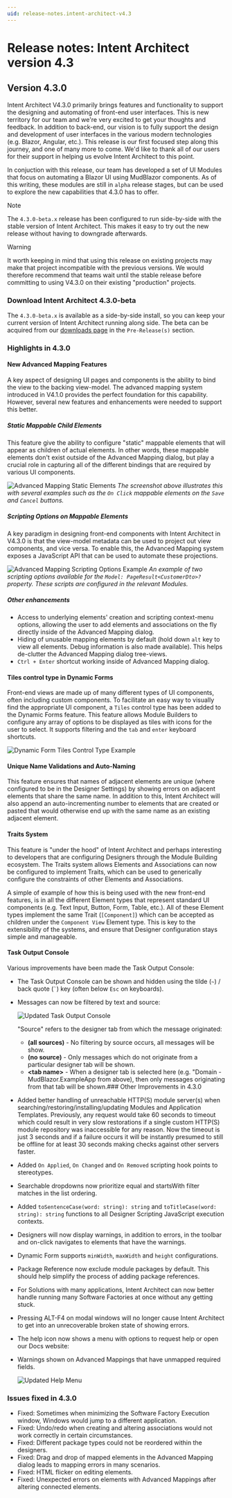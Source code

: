 ```yaml
---
uid: release-notes.intent-architect-v4.3
---
```

# Release notes: Intent Architect version 4.3

## Version 4.3.0

Intent Architect V4.3.0 primarily brings features and functionality to support the designing and automating of front-end user interfaces. This is new territory for our team and we're very excited to get your thoughts and feedback. In addition to back-end, our vision is to fully support the design and development of user interfaces in the various modern technologies (e.g. Blazor, Angular, etc.). This release is our first focused step along this journey, and one of many more to come. We'd like to thank all of our users for their support in helping us evolve Intent Architect to this point.

In conjuction with this release, our team has developed a set of UI Modules that focus on automating a Blazor UI using MudBlazor components. As of this writing, these modules are still in `alpha` release stages, but can be used to explore the new capabilities that 4.3.0 has to offer.

> [!NOTE]
> The `4.3.0-beta.x` release has been configured to run side-by-side with the stable version of Intent Architect. This makes it easy to try out the new release without having to downgrade afterwards.

> [!WARNING]
> It worth keeping in mind that using this release on existing projects may make that project incompatible with the previous versions. We would therefore recommend that teams wait until the stable release before committing to using V4.3.0 on their existing "production" projects.

### Download Intent Architect 4.3.0-beta
The `4.3.0-beta.x` is available as a side-by-side install, so you can keep your current version of Intent Architect running along side. The beta can be acquired from our [downloads page](https://intentarchitect.com/#/downloads) in the `Pre-Release(s)` section.

### Highlights in 4.3.0

#### New Advanced Mapping Features

A key aspect of designing UI pages and components is the ability to bind the view to the backing view-model. The advanced mapping system introduced in V4.1.0 provides the perfect foundation for this capability. However, several new features and enhancements were needed to support this better.

##### Static Mappable Child Elements

This feature give the ability to configure "static" mappable elements that will appear as children of actual elements. In other words, these mappable elements don't exist outside of the Advanced Mapping dialog, but play a crucial role in capturing all of the different bindings that are required by various UI components.

![Advanced Mapping Static Elements](images/4.3/advanced-mapping-static-elements.png)
_The screenshot above illustrates this with several examples such as the `On Click` mappable elements on the `Save` and `Cancel` buttons._

##### Scripting Options on Mappable Elements

A key paradigm in designing front-end components with Intent Architect in V4.3.0 is that the view-model metadata can be used to project out view components, and vice versa. To enable this, the Advanced Mapping system exposes a JavaScript API that can be used to automate these projections.

![Advanced Mapping Scripting Options Example](images/4.3/advanced-mapping-scripting-options.png)
_An example of two scripting options available for the `Model: PageResult<CustomerDto>?` property. These scripts are configured in the relevant Modules._

##### Other enhancements

- Access to underlying elements' creation and scripting context-menu options, allowing the user to add elements and associations on the fly directly inside of the Advanced Mapping dialog.
- Hiding of unusable mapping elements by default (hold down `alt` key to view all elements. Debug information is also made available). This helps de-clutter the Advanced Mapping dialog tree-views.
- `Ctrl + Enter` shortcut working inside of Advanced Mapping dialog.

#### Tiles control type in Dynamic Forms

Front-end views are made up of many different types of UI components, often including custom components. To facilitate an easy way to visually find the appropriate UI component, a `Tiles` control type has been added to the Dynamic Forms feature. This feature allows Module Builders to configure any array of options to be displayed as tiles with icons for the user to select. It supports filtering and the `tab` and `enter` keyboard shortcuts.

![Dynamic Form Tiles Control Type Example](images/4.3/dynamic-form-tiles-control-type-example.png)

#### Unique Name Validations and Auto-Naming

This feature ensures that names of adjacent elements are unique (where configured to be in the Designer Settings) by showing errors on adjacent elements that share the same name. In addition to this, Intent Architect will also append an auto-incrementing number to elements that are created or pasted that would otherwise end up with the same name as an existing adjacent element.

#### Traits System


This feature is "under the hood" of Intent Architect and perhaps interesting to developers that are configuring Designers through the Module Building ecosystem. The Traits system allows Elements and Associations can now be configured to implement Traits, which can be used to generically configure the constraints of other Elements and Associations.

A simple of example of how this is being used with the new front-end features, is in all the different Element types that represent standard UI components (e.g. Text Input, Button, Form, Table, etc.). All of these Element types implement the same Trait (`[Component]`) which can be accepted as children under the `Component View` Element type. This is key to the extensibility of the systems, and ensure that Designer configuration stays simple and manageable.

#### Task Output Console

Various improvements have been made the Task Output Console:

- The Task Output Console can be shown and hidden using the tilde (`~`) / back quote (`` ` ``) key (often below `Esc` on keyboards).
- Messages can now be filtered by text and source:

  ![Updated Task Output Console](images/4.3/task-output-console.png)

  "Source" refers to the designer tab from which the message originated:

  - **(all sources)** - No filtering by source occurs, all messages will be show.
  - **(no source)** - Only messages which do not originate from a particular designer tab will be shown.
  - **\<tab name\>** - When a designer tab is selected here (e.g. "Domain - MudBlazor.ExampleApp from above), then only messages originating from that tab will be shown.### Other Improvements in 4.3.0

- Added better handling of unreachable HTTP(S) module server(s) when searching/restoring/installing/updating Modules and Application Templates. Previously, any request would take 60 seconds to timeout which could result in very slow restorations if a single custom HTTP(S) module repository was inaccessible for any reason. Now the timeout is just 3 seconds and if a failure occurs it will be instantly presumed to still be offline for at least 30 seconds making checks against other servers faster.
- Added `On Applied`, `On Changed` and `On Removed` scripting hook points to stereotypes.
- Searchable dropdowns now prioritize equal and startsWith filter matches in the list ordering.
- Added `toSentenceCase(word: string): string` and `toTitleCase(word: string): string` functions to all Designer Scripting JavaScript execution contexts.
- Designers will now display warnings, in addition to errors, in the toolbar and on-click navigates to elements that have the warnings.
- Dynamic Form supports `minWidth`, `maxWidth` and `height` configurations.
- Package Reference now exclude module packages by default. This should help simplify the process of adding package references.
- For Solutions with many applications, Intent Architect can now better handle running many Software Factories at once without any getting stuck.
- Pressing ALT-F4 on modal windows will no longer cause Intent Architect to get into an unrecoverable broken state of showing errors.
- The help icon now shows a menu with options to request help or open our Docs website:
- Warnings shown on Advanced Mappings that have unmapped required fields.

  ![Updated Help Menu](images/4.3/updated-help-icon.png)

### Issues fixed in 4.3.0

- Fixed: Sometimes when minimizing the Software Factory Execution window, Windows would jump to a different application.
- Fixed: Undo/redo when creating and altering associations would not work correctly in certain circumstances.
- Fixed: Different package types could not be reordered within the designers.
- Fixed: Drag and drop of mapped elements in the Advanced Mapping dialog leads to mapping errors in many scenarios. 
- Fixed: HTML flicker on editing elements.
- Fixed: Unexpected errors on elements with Advanced Mappings after altering connected elements.